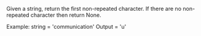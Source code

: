 Given a string, return the first non-repeated character.
If there are no non-repeated character then return None.

Example: string = 'communication'
         Output = 'u'
